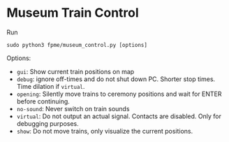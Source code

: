 # Museum Train Control

Run
```shell
sudo python3 fpme/museum_control.py [options]
```

Options:

* `gui`: Show current train positions on map
* `debug`: ignore off-times and do not shut down PC. Shorter stop times. Time dilation if `virtual`.
* `opening`: Silently move trains to ceremony positions and wait for ENTER before continuing.
* `no-sound`: Never switch on train sounds
* `virtual`: Do not output an actual signal. Contacts are disabled. Only for debugging purposes.
* `show`: Do not move trains, only visualize the current positions.